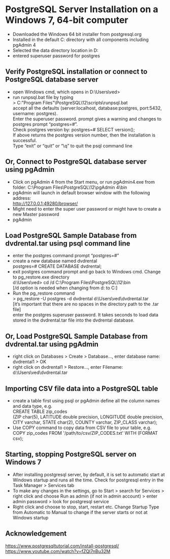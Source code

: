 # PostgreSQL Server Installation on a Windows 7, 64-bit computer
- Downloaded the Windows 64 bit installer from postgresql.org
- Installed in the default C: directory with all components including pgAdmin 4
- Selected the data directory location in D:
- entered superuser password for postgres

## Verify PostgreSQL installation or connect to PostgreSQL database server
- open Windows cmd, which opens in D:\Users\ved>  
- run runpsql.bat file by typing  
  \> C:\"Program Files"\PostgreSQL\12\scripts\runpsql.bat  
  accept all the defaults (server:localhost, database:postgres, port:5432, username: postgres).  
  Enter the superuser password. prompt gives a warning and changes to postgres prompt “postgres=#”.    
  Check postgres version by: postgres=# SELECT version();    
  If above returns the postgres version number, then the installation is successful.    
  Type “exit” or “quit” or “\q” to quit the psql command line

## Or, Connect to PostgreSQL database server using pgAdmin
- Click on pgAdmin 4 from the Start menu, or run pgAdmin4.exe from folder: C:\Program Files\PostgreSQL\12\pgAdmin 4\bin  
- pgAdmin will launch in default browser window with the following address:  
  http://127.0.0.1:49280/browser/  
- Might need to enter the super user password or might have to create a new Master password  
- pgAdmin

## Load PostgreSQL Sample Database from dvdrental.tar using psql command line
- enter the postgres command prompt “postgres=#”  
- create a new database named dvdrental  
  postgres=# CREATE DATABASE dvdrental;  
- exit postgres command prompt and go back to Windows cmd. Change to pg_restore.exe directory  
  d:\Users\ved> cd /d C:\Program Files\PostgreSQL\12\bin  
  [/d option is needed when changing from d: to C:]  
- Run the pg_restore command  
  \> pg_restore -U postgres -d dvdrental d:\Users\ved\dvdrental.tar  
  [it’s important that there are no spaces in the directory path to the .tar file]  
  enter the postgres superuser password. It takes seconds to load data stored in the dvdrental.tar file into the dvdrental database.

## Or, Load PostgreSQL Sample Database from dvdrental.tar using pgAdmin
- right click on Databases > Create > Database…, enter database name: dvdrental1 > OK  
- right click on dvdrental1 > Restore…, enter Filename: d:\Users\ved\dvdrental.tar

## Importing CSV file data into a PostgreSQL table
- create a table first using psql or pgAdmin define all the column names and data type, e.g.  
  CREATE TABLE zip_codes  
  (ZIP char(5), LATITUDE double precision, LONGITUDE double precision,  
  CITY varchar, STATE char(2), COUNTY varchar, ZIP_CLASS varchar);  
- Use COPY command to copy data from CSV file to your table, e.g.  
  COPY zip_codes FROM '/path/to/csv/ZIP_CODES.txt' WITH (FORMAT csv);

## Starting, stopping PostgreSQL server on Windows 7
- After installing postgresql server, by default, it is set to automatic start at Windows startup and runs all the time. Check for postgresql entry in the Task Manager > Services tab  
- To make any changes in the settings, go to Start > search for Services > right click and choose Run as admin (if not in admin account) > enter admin password > look for postgresql service  
- Right click and choose to stop, start, restart etc. Change Startup Type from Automatic to Manual to change if the server starts or not at Windows startup

## Acknowledgement
https://www.postgresqltutorial.com/install-postgresql/  
https://www.youtube.com/watch?v=fZQI7nBu32M

